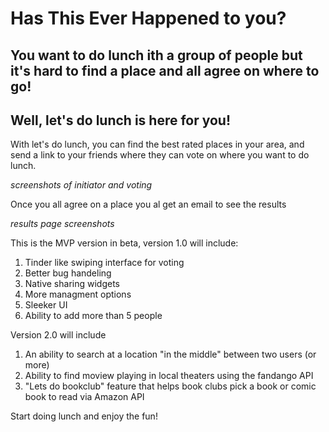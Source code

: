 # Has This Ever Happened to you?

## You want to do lunch ith a group of people but it's hard to find a place and all agree on where to go!

## Well, let's do lunch is here for you!

 With let's do lunch, you can find the best rated places in your area, and send a link to your friends where they can vote on where you want to do lunch.

*screenshots of initiator and voting*

Once you all agree on a place you al get an email to see the results


*results page screenshots*


This is the MVP version in beta, version 1.0 will include:

1. Tinder like swiping interface for voting
2. Better bug handeling
3. Native sharing widgets
4. More managment options
5. Sleeker UI
6. Ability to add more than 5 people


Version 2.0 will include
1. An ability to search at a location "in the middle" between two users (or more)
2. Ability to find moview playing in local theaters using the fandango API
3. "Lets do bookclub" feature that helps book clubs pick a book or comic book to read via Amazon API

Start doing lunch and enjoy the fun!
